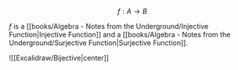 $$f: A \to B$$

 $f$ is a [[books/Algebra - Notes from the Underground/Injective Function|Injective Function]] and a [[books/Algebra - Notes from the Underground/Surjective Function|Surjective Function]].
 
![[Excalidraw/Bijective|center]]

